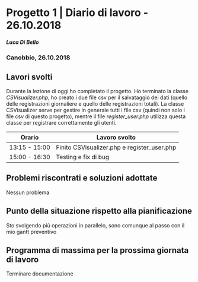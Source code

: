 # Progetto 1 | Diario di lavoro - 26.10.2018

##### Luca Di Bello

### Canobbio, 26.10.2018

## Lavori svolti

Durante la lezione di oggi ho completato il progetto. Ho terminato la classe <i>CSVisualizer.php</i>, ho creato i due file csv per il salvataggio dei dati (quello delle registrazioni giornaliere e quello delle registrazioni totali).
La classe CSVisualizer serve per gestire in generale tutti i file csv (quindi non solo i file csv di questo progetto), mentre il file <i>register_user.php</i> utilizza questa classe per registrare correttamente gli utenti.

| Orario        | Lavoro svolto                               |
| ------------- | ------------------------------------------- |
| 13:15 - 15:00 | Finito CSVisualizer.php e register_user.php |
| 15:00 - 16:30 | Testing e fix di bug                        |

## Problemi riscontrati e soluzioni adottate

Nessun problema

## Punto della situazione rispetto alla pianificazione

Sto svolgendo più operazioni in parallelo, sono comunque al passo con il mio gantt preventivo

## Programma di massima per la prossima giornata di lavoro

Terminare documentazione
